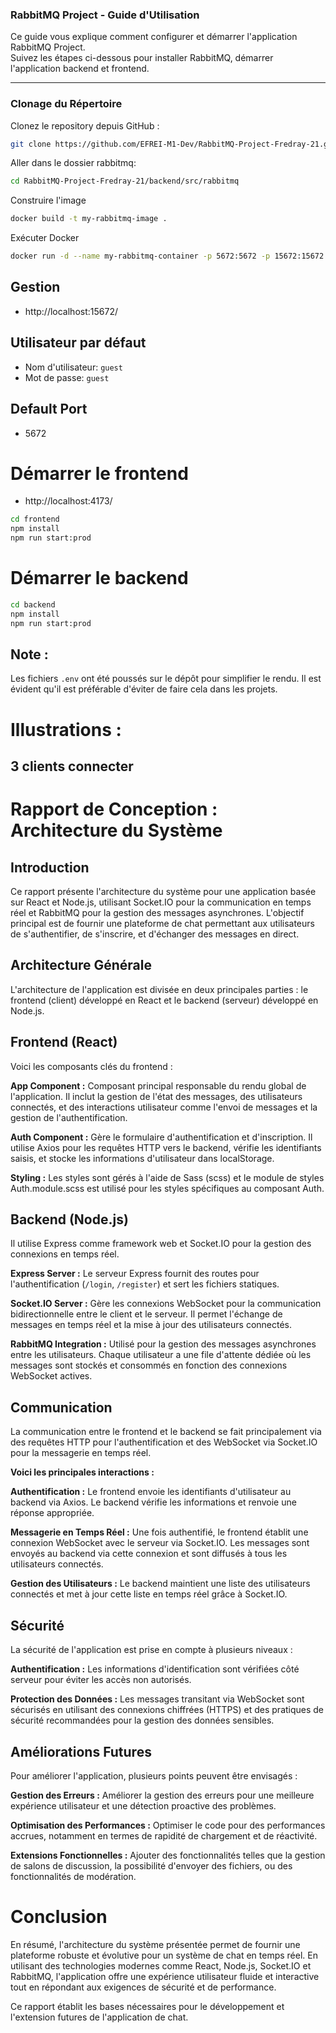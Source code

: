### RabbitMQ Project - Guide d'Utilisation

Ce guide vous explique comment configurer et démarrer l'application RabbitMQ Project.  
Suivez les étapes ci-dessous pour installer RabbitMQ, démarrer l'application backend et frontend.

---

### Clonage du Répertoire

Clonez le repository depuis GitHub :

```bash
git clone https://github.com/EFREI-M1-Dev/RabbitMQ-Project-Fredray-21.git
```

Aller dans le dossier rabbitmq:
```bash
cd RabbitMQ-Project-Fredray-21/backend/src/rabbitmq
```

Construire l'image
```bash
docker build -t my-rabbitmq-image .
```

Exécuter Docker
```bash
docker run -d --name my-rabbitmq-container -p 5672:5672 -p 15672:15672 my-rabbitmq-image
```



## Gestion
- http://localhost:15672/


## Utilisateur par défaut
- Nom d'utilisateur: `guest`
- Mot de passe: `guest`


## Default Port
- 5672


# Démarrer le frontend
- http://localhost:4173/
```bash
cd frontend
npm install
npm run start:prod
```


# Démarrer le backend
```bash
cd backend
npm install
npm run start:prod
```

## Note :
Les fichiers `.env` ont été poussés sur le dépôt pour simplifier le rendu.
Il est évident qu'il est préférable d'éviter de faire cela dans les projets.


# Illustrations :

## 3 clients connecter



# Rapport de Conception : Architecture du Système
## Introduction
Ce rapport présente l'architecture du système pour une application basée sur React et Node.js, utilisant Socket.IO pour la communication en temps réel et RabbitMQ pour la gestion des messages asynchrones. L'objectif principal est de fournir une plateforme de chat permettant aux utilisateurs de s'authentifier, de s'inscrire, et d'échanger des messages en direct.

## Architecture Générale
L'architecture de l'application est divisée en deux principales parties : le frontend (client) développé en React et le backend (serveur) développé en Node.js.

## Frontend (React)
Voici les composants clés du frontend :

**App Component :** Composant principal responsable du rendu global de l'application. Il inclut la gestion de l'état des messages, des utilisateurs connectés, et des interactions utilisateur comme l'envoi de messages et la gestion de l'authentification.

**Auth Component :** Gère le formulaire d'authentification et d'inscription. Il utilise Axios pour les requêtes HTTP vers le backend, vérifie les identifiants saisis, et stocke les informations d'utilisateur dans localStorage.

**Styling :** Les styles sont gérés à l'aide de Sass (scss) et le module de styles Auth.module.scss est utilisé pour les styles spécifiques au composant Auth.

## Backend (Node.js)
Il utilise Express comme framework web et Socket.IO pour la gestion des connexions en temps réel.

**Express Server :** Le serveur Express fournit des routes pour l'authentification (`/login`, `/register`) et sert les fichiers statiques.

**Socket.IO Server :** Gère les connexions WebSocket pour la communication bidirectionnelle entre le client et le serveur. Il permet l'échange de messages en temps réel et la mise à jour des utilisateurs connectés.

**RabbitMQ Integration :** Utilisé pour la gestion des messages asynchrones entre les utilisateurs. Chaque utilisateur a une file d'attente dédiée où les messages sont stockés et consommés en fonction des connexions WebSocket actives.

## Communication
La communication entre le frontend et le backend se fait principalement via des requêtes HTTP pour l'authentification et des WebSocket via Socket.IO pour la messagerie en temps réel. 

**Voici les principales interactions :**

**Authentification :** Le frontend envoie les identifiants d'utilisateur au backend via Axios. Le backend vérifie les informations et renvoie une réponse appropriée.

**Messagerie en Temps Réel :** Une fois authentifié, le frontend établit une connexion WebSocket avec le serveur via Socket.IO. Les messages sont envoyés au backend via cette connexion et sont diffusés à tous les utilisateurs connectés.

**Gestion des Utilisateurs :** Le backend maintient une liste des utilisateurs connectés et met à jour cette liste en temps réel grâce à Socket.IO.

## Sécurité
La sécurité de l'application est prise en compte à plusieurs niveaux :

**Authentification :** Les informations d'identification sont vérifiées côté serveur pour éviter les accès non autorisés.

**Protection des Données :** Les messages transitant via WebSocket sont sécurisés en utilisant des connexions chiffrées (HTTPS) et des pratiques de sécurité recommandées pour la gestion des données sensibles.

## Améliorations Futures
Pour améliorer l'application, plusieurs points peuvent être envisagés :

**Gestion des Erreurs :** Améliorer la gestion des erreurs pour une meilleure expérience utilisateur et une détection proactive des problèmes.

**Optimisation des Performances :** Optimiser le code pour des performances accrues, notamment en termes de rapidité de chargement et de réactivité.

**Extensions Fonctionnelles :** Ajouter des fonctionnalités telles que la gestion de salons de discussion, la possibilité d'envoyer des fichiers, ou des fonctionnalités de modération.

# Conclusion
En résumé, l'architecture du système présentée permet de fournir une plateforme robuste et évolutive pour un système de chat en temps réel. En utilisant des technologies modernes comme React, Node.js, Socket.IO et RabbitMQ, l'application offre une expérience utilisateur fluide et interactive tout en répondant aux exigences de sécurité et de performance.

Ce rapport établit les bases nécessaires pour le développement et l'extension futures de l'application de chat.